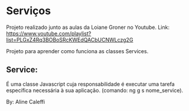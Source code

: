 # Serviços

Projeto realizado junto as aulas da Loiane Groner no Youtube.
Link: https://www.youtube.com/playlist?list=PLGxZ4Rq3BOBoSRcKWEdQACbUCNWLczg2G

Projeto para aprender como funciona as classes Services.


## Service: 
É uma classe Javascript cuja responsabilidade é executar uma tarefa específica necessária à sua aplicação. (comando: ng g s nome_service).


By: Aline Caleffi
